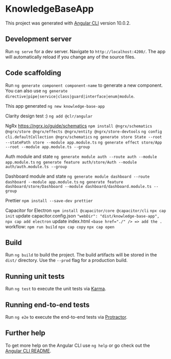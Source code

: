 # KnowledgeBaseApp

This project was generated with [Angular CLI](https://github.com/angular/angular-cli) version 10.0.2.

## Development server

Run `ng serve` for a dev server. Navigate to `http://localhost:4200/`. The app will automatically reload if you change any of the source files.

## Code scaffolding

Run `ng generate component component-name` to generate a new component. You can also use `ng generate directive|pipe|service|class|guard|interface|enum|module`.

This app generated
`ng new knowledge-base-app`

Clarity design test :)
`ng add @clr/angular`

NgRx
https://ngrx.io/guide/schematics
`npm install @ngrx/schematics @ngrx/store @ngrx/effects @ngrx/entity @ngrx/store-devtools`
`ng config cli.defaultCollection @ngrx/schematics`
`ng generate store State --root --statePath store --module app.module.ts`
`ng generate effect store/App --root --module app.module.ts --group`

Auth module and state
`ng generate module auth --route auth --module app.module.ts`
`ng generate feature auth/store/Auth --module auth/auth.module.ts --group`

Dashboard module and state
`ng generate module dashboard --route dashboard --module app.module.ts`
`ng generate feature dashboard/store/Dashboard --module dashboard/dashboard.module.ts --group`

Prettier
`npm install --save-dev prettier`

Capacitor for Electron
`npm install @capacitor/core @capacitor/cli`
`npx cap init`
update capacitor.config.json
`"webDir": "dist/knowledge-base-app",`
`npx cap add electron`
update index.html
`<base href="./" /> => add the .`
workflow:
`npm run build`
`npx cap copy`
`npx cap open`

## Build

Run `ng build` to build the project. The build artifacts will be stored in the `dist/` directory. Use the `--prod` flag for a production build.

## Running unit tests

Run `ng test` to execute the unit tests via [Karma](https://karma-runner.github.io).

## Running end-to-end tests

Run `ng e2e` to execute the end-to-end tests via [Protractor](http://www.protractortest.org/).

## Further help

To get more help on the Angular CLI use `ng help` or go check out the [Angular CLI README](https://github.com/angular/angular-cli/blob/master/README.md).
